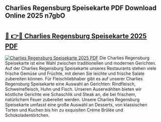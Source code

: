 ## Charlies Regensburg Speisekarte PDF Download Online 2025 n7gbO

# <h2><a href="http://gcd3hbg.nevu.top/?p=Charlies+Regensburg+Speisekarte">🔗 👉🔴 Charlies Regensburg Speisekarte 2025 PDF</a></h2>

[![Charlies Regensburg Speisekarte 2025 PDF](https://i.imgur.com/dBaPXMq.png)](http://gcd3hbg.nevu.top/?p=Charlies+Regensburg+Speisekarte)
Die Charlies Regensburg Speisekarte ist eine Wahl zwischen traditionellen und modernen Gerichten. Auf der Charlies Regensburg Speisekarte unseres Restaurants stehen viele frische Gemüse und Früchte, mit denen Sie leichte und frische Salate zubereiten können. Für Fleischliebhaber gibt es auf unserer Charlies Regensburg Speisekarte eine Auswahl an Gerichten: Rindfleisch, Schweinefleisch, Huhn und Fisch. Unseren Auserwählten bieten wir köstliche Gerichte wie Schaschlik und Steak an, die bei frischem, natürlichem Feuer zubereitet werden. Unsere Charlies Regensburg Speisekarte umfasst eine große Auswahl an Desserts, von klassischen Torten und Kuchen bis hin zu exquisiten Crème Brûlée und Schokoladentörtchen.
